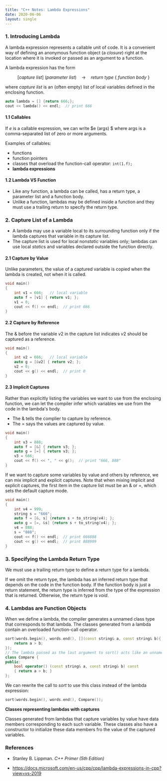 ```yaml
---
title: "C++ Notes: Lambda Expressions"
date: 2020-06-06
layout: single
---
```


### 1. Introducing Lambda

A lambda expression represents a callable unit of code. It is a convenient way of defining an anonymous function object (a *closure*) right at the location where it is invoked or passed as an argument to a function.

A lambda expression has the form

$$[capture \ list ] \ (parameter \ list) \quad \text{->} \quad return \ type \ \{ \ function \ body\ \} $$

where $capture\ list$ is an (often empty) list of local variables defined in the enclosing function.  

```c++
auto lambda = [] {return 666;};
cout << lambda() << endl;  // print 666
```

#### 1.1 Callables

If $e$ is a callable expression, we can write $e (args) $ where args is a comma-separated list of zero or more arguments.

Examples of callables:

- functions
- function pointers
- classes that overload the function-call operator:  ```int(1.f); ```
- **lambda expressions**

#### 1.2 Lambda VS Function

- Like any function, a lambda can be called, has a return type, a parameter list and a function body.
- Unlike a function, lambdas may be defined inside a function and they must use a trailing return to specify the return type.



### 2. Capture List of a Lambda

- A lambda may use a variable local to its surrounding function only if the lambda captures that variable in its capture list.
- The capture list is used for local non$static$ variables only; lambdas can use local $static$s and variables declared outside the function directly.

#### 2.1 Capture by Value

Unlike parameters, the value of a captured variable is copied when the lambda is created, not when it is called.

```c++
void main()
{
    int v1 = 666;   // local variable
    auto f = [v1] { return v1; };
    v1 = 0;
    cout << f() << endl;  // print 666
}
```

#### 2.2 Capture by Reference

The $\&$ before the variable $v2$ in the capture list indicates $v2$ should be captured as a reference.

```c++
void main()
{
    int v2 = 666;   // local variable
    auto g = [&v2] { return v2; };
    v2 = 0;
    cout << g() << endl;  // print 0
}
```

#### 2.3 Implicit Captures

Rather than explicitly listing the variables we want to use from the enclosing function, we can let the compiler infer which variables we use from the code in the lambda's body.

- The $\&$ tells the complier to capture by reference.
- The $=$ says the values are captured by value.

```c++
void main()
{
    int v3 = 888;
    auto f = [&] { return v3; };
    auto g = [=] { return v3; };
    v3 = 666;
    cout << f() << ", " << g();  // print "666, 888"
}
```

If we want to capture some variables by value and others by reference, we can mix implicit and explicit captures. Note that when mixing implicit and explicit captures, the first item in the capture list must be an $\&$ or $=$, which sets the default capture mode.

```c++
void main()
{
    int v4 = 999;
    string s = "666";
    auto f = [&, s] {return s + to_string(v4); };
    auto g = [=, &s] {return s + to_string(v4); };
    v4 = 888;
    s = "888";
    cout << f() << endl;  // print 666888
    cout << g() << endl;  // print 888999
}
```



### 3. Specifying the Lambda Return Type

We must use  a trailing return type to define a return type for a lambda.

If we omit the return type, the lambda has an inferred return type that depends on the code in the function body. If the function body is just a return statement, the return type is inferred from the type of the expression that is returned. Otherwise, the return type is $void$.



### 4. Lambdas are Function Objects

When we define a lambda, the compiler generates a unnamed class type that corresponds to that lambda. The classes generated from a lambda contain an overloaded function-call operator.

```c++
sort(words.begin(), words.end(), [](const string& a, const string& b){
    return a > b;
});
// The lambda passed as the last argument to sort() acts like an unnamed object of the following class:
class Compare {
public:
    bool operator() (const string& a, const string& b) const
    { return a > b; }
};
```

We can rewrite the call to $sort$ to use this class instead of the lambda expression:

```c++
sort(words.begin(), words.end(), Compare());
```

**Classes representing lambdas with captures**

Classes generated from lambdas that capture variables by value have data members corresponding to each such variable. These classes also have a constructor to initialize these data members fro the value of the captured variables.



### References

- Stanley B. Lippman. *C++ Primer (5th Edition)*

- https://docs.microsoft.com/en-us/cpp/cpp/lambda-expressions-in-cpp?view=vs-2019
